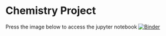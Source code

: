 # Chemistry Project
Press the image below to access the jupyter notebook
[![Binder](https://mybinder.org/badge_logo.svg)](https://mybinder.org/v2/gh/dylux/Chemistry-Project/master)
